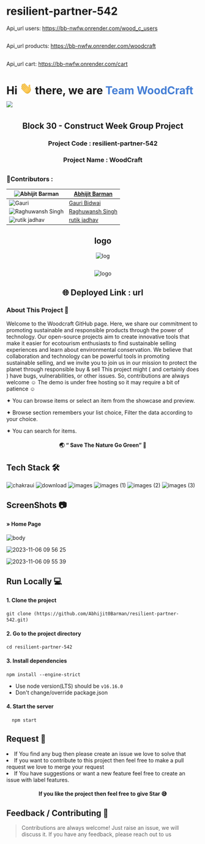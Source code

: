# resilient-partner-542

Api_url users: https://bb-nwfw.onrender.com/wood_c_users
##

Api_url products: https://bb-nwfw.onrender.com/woodcraft
##
Api_url cart: https://bb-nwfw.onrender.com/cart

# Hi <img src="https://raw.githubusercontent.com/ABSphreak/ABSphreak/master/gifs/Hi.gif" width="33"> there, we are <span style="color: #447ED5">Team  WoodCraft</span><img src="https://camo.githubusercontent.com/d3359cb00ab0b5ed8f2e1fe3fceb4fbaf3b614340f8c0db99c17b9f50b351770/68747470733a2f2f656d6f6a69732e736c61636b6d6f6a69732e636f6d2f656d6f6a69732f696d616765732f313533313834393433302f343234362f626c6f622d73756e676c61737365732e6769663f31353331383439343330" width="33">

                                                 


<div align="center">
       
 <h2>Block 30 - Construct Week Group Project</h2>
 <h3>Project Code : resilient-partner-542 </h3>
  <h3>Project Name : WoodCraft </h3>
  

 </div>


##




<div align="center">
<h3 align="left">👷Contributors :</h3>
 
| ![Abhijit Barman](https://github.com/Anburaj07/vogue-pocket-8479/assets/118152296/3d67baa2-3855-44e9-859a-f5cf120e27a3) | [Abhijit Barman](https://github.com/Abhijit0Barman) |
| --- | --- |
| <img src="https://avatars.githubusercontent.com/u/77391820?v=4" alt="Gauri" width="100" height="100"> | [Gauri Bidwai](https://github.com/gitusergb) |
|  <img src="https://avatars.githubusercontent.com/u/121174683?v=4" alt="Raghuwansh Singh" width="100" height="100">  | [Raghuwansh Singh](https://github.com/wansh786) |
| <img src="#" alt="rutik jadhav" width="100" height="100"> | [rutik jadhav](https://github.com/hrutik2) |

</div>

##

<div align="center">

 ## logo 


![log](https://github.com/Abhijit0Barman/resilient-partner-542/assets/113384779/1ea51dd8-20dd-4659-9abd-b5f67d1616f5)

 ##


![logo](https://github.com/Abhijit0Barman/hulking-income-7436/assets/113384779/a7d6e8fc-f486-41b3-a74e-ce5cad8307a3)



 

 

 ## 🌐 Deployed Link : url
 

          
 

 </div>









  


<h3 align="left"> About This Project 📖</h3>


 
 <div aling="left">
  <p>   Welcome to the Woodcraft GitHub page. Here, we share our commitment to promoting sustainable and responsible products through the power of technology. Our open-source projects aim to create innovative tools that make it easier for ecotourism enthusiasts to find sustainable selling experiences and learn about environmental conservation. We believe that collaboration and technology can be powerful tools in promoting sustainable selling, and we invite you to join us in our mission to protect the planet through responsible buy & sell
This project might ( and certainly does ) have bugs, vulnerabilities, or other issues. So, contributions are always welcome ☺
 The demo is under free hosting so it may require a bit of patience ☺ </p>



  
 </div>
   
    

✦ You can browse items or select an item from the showcase and preview.

✦ Browse section remembers your list choice, Filter the data according to your choice.

✦ You can search for items.
 <div align="center">
   <h4> 🌏 “ Save The Nature   Go Green” 🌴 </h4>
   </div>
   
   

##


## Tech Stack 🛠
![chakraui](https://github.com/Abhijit0Barman/resilient-partner-542/assets/113384779/2c71e5e2-f442-40f5-bc8f-b8d128af61fe)
![download](https://github.com/Abhijit0Barman/resilient-partner-542/assets/113384779/503a2325-4de5-43ea-8bf2-e922c47d903f)
![images](https://github.com/Abhijit0Barman/resilient-partner-542/assets/113384779/2bee1725-5f4d-4fa5-94c3-9069db0ea4c6)
![images (1)](https://github.com/Abhijit0Barman/resilient-partner-542/assets/113384779/fc956a2d-bad0-491e-b611-05b737ecac83)
![images (2)](https://github.com/Abhijit0Barman/resilient-partner-542/assets/113384779/25b75d3d-6579-497e-8048-a9f61dfc72c2)
![images (3)](https://github.com/Abhijit0Barman/resilient-partner-542/assets/113384779/91f92448-d376-4dc2-83cc-8f202c6e6590)


##

## ScreenShots 📷
<h4>» Home Page </h4>

![body](https://github.com/Abhijit0Barman/resilient-partner-542/assets/113384779/d0be35ee-c5e0-4055-b44b-fbffcf193d28)


![2023-11-06 09 56 25](https://github.com/Abhijit0Barman/resilient-partner-542/assets/113384779/0972d08b-8600-444b-b63a-be35f0731c75)


![2023-11-06 09 55 39](https://github.com/Abhijit0Barman/resilient-partner-542/assets/113384779/d245ef03-fede-4cff-9b49-79304078586b)


 ##
   

 
 ##
 
## Run Locally  💻

<h4>1. Clone the project </h4>

```
git clone (https://github.com/Abhijit0Barman/resilient-partner-542.git)

```

<h4>2. Go to the project directory </h4> 

```
cd resilient-partner-542
```
<h4>3. Install dependencies </h4> 

```
npm install --engine-strict
```
- Use node version(LTS) should be `v16.16.0`
- Don't change/override package.json


<h4>4. Start the server </h4>

```
  npm start
```
##

## Request  🤗
<div>
<li>If You find any bug then please create an issue we love to solve that</li>
<li>If you want to contribute to this project then feel free to make a pull request we love to merge your request</li>
<li>If You have suggestions or want a new feature feel free to create an issue with label features.</li>
 </div>
   
  <div align="center">
   <h4>  If you like the project then feel free to give Star 😅</h4>
   </div>
  
 ## Feedback / Contributing 🤝
 > Contributions are always welcome! Just raise an issue, we will discuss it.
  > If you have any feedback, please reach out to us <a href="mailto: abhijitbarman96@gmail.com"></a>




 






